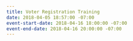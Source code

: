 ```yaml
---
title: Voter Registration Training
date: 2018-04-05 18:57:00 -07:00
event-start-date: 2018-04-16 18:00:00 -07:00
event-end-date: 2018-04-16 20:00:00 -07:00
---
```



